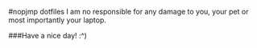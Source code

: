 #nopjmp dotfiles
I am no responsible for any damage to you, your pet or most importantly your laptop.

###Have a nice day! :^)
